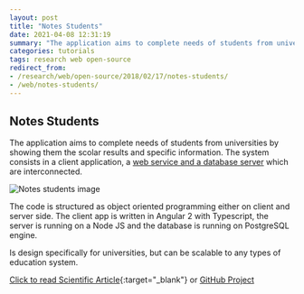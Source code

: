 ```yaml
---
layout: post
title: "Notes Students"
date: 2021-04-08 12:31:19
summary: "The application aims to complete needs of students from universities by showing them the scolar results and specific information. The system consists in a client application, a web service and a database server which are interconnected."
categories: tutorials
tags: research web open-source
redirect_from: 
- /research/web/open-source/2018/02/17/notes-students/
- /web/notes-students/
---
```


## Notes Students

The application aims to complete needs of students from universities by showing them the scolar results and specific information. The system consists in a client application, a [web service and a database server](https://cmevo.com/website-development-services/) which are interconnected.

![Notes students image](/images/note-students.png)

The code is structured as object oriented programming either on client and server side. The client app is written in Angular 2 with Typescript, the server is running on a Node JS and the database is running on PostgreSQL engine.

Is design specifically for universities, but can be scalable to any types of education system.

[Click to read Scientific Article](https://docs.google.com/document/d/e/2PACX-1vQnqK2pN3mQEcpvpe7xz0X4wXtII5i2Vf4DSluPjFecul4KdumBFU-V7yVsr8W4loBwRxRIU8dE4uxe/pub){:target="_blank"} or [GitHub Project](https://github.com/boobo94/notes-student)